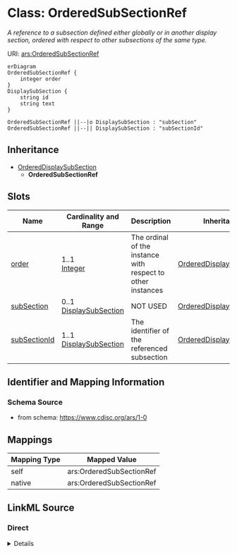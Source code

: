 # Class: OrderedSubSectionRef


_A reference to a subsection defined either globally or in another display section, ordered with respect to other subsections of the same type._





URI: [ars:OrderedSubSectionRef](https://www.cdisc.org/ars/1-0/OrderedSubSectionRef)


```mermaid
erDiagram
OrderedSubSectionRef {
    integer order  
}
DisplaySubSection {
    string id  
    string text  
}

OrderedSubSectionRef ||--|o DisplaySubSection : "subSection"
OrderedSubSectionRef ||--|| DisplaySubSection : "subSectionId"

```




## Inheritance
* [OrderedDisplaySubSection](OrderedDisplaySubSection.md)
    * **OrderedSubSectionRef**



## Slots

| Name | Cardinality and Range | Description | Inheritance |
| ---  | --- | --- | --- |
| [order](order.md) | 1..1 <br/> [Integer](Integer.md) | The ordinal of the instance with respect to other instances | [OrderedDisplaySubSection](OrderedDisplaySubSection.md) |
| [subSection](subSection.md) | 0..1 <br/> [DisplaySubSection](DisplaySubSection.md) | NOT USED | [OrderedDisplaySubSection](OrderedDisplaySubSection.md) |
| [subSectionId](subSectionId.md) | 1..1 <br/> [DisplaySubSection](DisplaySubSection.md) | The identifier of the referenced subsection | [OrderedDisplaySubSection](OrderedDisplaySubSection.md) |









## Identifier and Mapping Information







### Schema Source


* from schema: https://www.cdisc.org/ars/1-0





## Mappings

| Mapping Type | Mapped Value |
| ---  | ---  |
| self | ars:OrderedSubSectionRef |
| native | ars:OrderedSubSectionRef |





## LinkML Source

<!-- TODO: investigate https://stackoverflow.com/questions/37606292/how-to-create-tabbed-code-blocks-in-mkdocs-or-sphinx -->

### Direct

<details>
```yaml
name: OrderedSubSectionRef
description: A reference to a subsection defined either globally or in another display
  section, ordered with respect to other subsections of the same type.
from_schema: https://www.cdisc.org/ars/1-0
rank: 1000
is_a: OrderedDisplaySubSection
slot_usage:
  subSection:
    name: subSection
    description: NOT USED
    domain_of:
    - OrderedDisplaySubSection
    value_presence: ABSENT
  subSectionId:
    name: subSectionId
    domain_of:
    - OrderedDisplaySubSection
    required: true
    value_presence: PRESENT
defining_slots:
- subSectionId

```
</details>

### Induced

<details>
```yaml
name: OrderedSubSectionRef
description: A reference to a subsection defined either globally or in another display
  section, ordered with respect to other subsections of the same type.
from_schema: https://www.cdisc.org/ars/1-0
rank: 1000
is_a: OrderedDisplaySubSection
slot_usage:
  subSection:
    name: subSection
    description: NOT USED
    domain_of:
    - OrderedDisplaySubSection
    value_presence: ABSENT
  subSectionId:
    name: subSectionId
    domain_of:
    - OrderedDisplaySubSection
    required: true
    value_presence: PRESENT
attributes:
  order:
    name: order
    description: The ordinal of the instance with respect to other instances.
    from_schema: https://www.cdisc.org/ars/1-0
    rank: 1000
    alias: order
    owner: OrderedSubSectionRef
    domain_of:
    - OrderedListItem
    - OrderedGroupingFactor
    - OrderedDisplay
    - OrderedDisplaySubSection
    - WhereClause
    range: integer
    required: true
  subSection:
    name: subSection
    description: NOT USED
    from_schema: https://www.cdisc.org/ars/1-0
    rank: 1000
    alias: subSection
    owner: OrderedSubSectionRef
    domain_of:
    - OrderedDisplaySubSection
    range: DisplaySubSection
    inlined: true
    value_presence: ABSENT
  subSectionId:
    name: subSectionId
    description: The identifier of the referenced subsection.
    from_schema: https://www.cdisc.org/ars/1-0
    rank: 1000
    alias: subSectionId
    owner: OrderedSubSectionRef
    domain_of:
    - OrderedDisplaySubSection
    range: DisplaySubSection
    required: true
    inlined: false
    value_presence: PRESENT
defining_slots:
- subSectionId

```
</details>